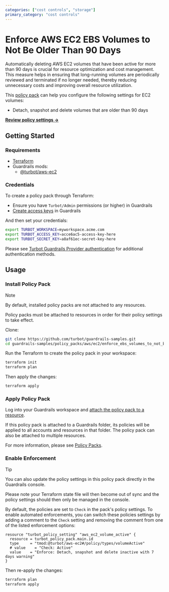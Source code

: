 ```yaml
---
categories: ["cost controls", "storage"]
primary_category: "cost controls"
---
```


# Enforce AWS EC2 EBS Volumes to Not Be Older Than 90 Days

Automatically deleting AWS EC2 volumes that have been active for more than 90 days is crucial for resource optimization and cost management. This measure helps in ensuring that long-running volumes are periodically reviewed and terminated if no longer needed, thereby reducing unnecessary costs and improving overall resource utilization.

This [policy pack](https://turbot.com/guardrails/docs/concepts/resources/smart-folders) can help you configure the following settings for EC2 volumes:

- Detach, snapshot and delete volumes that are older than 90 days

**[Review policy settings →](https://hub-guardrails-turbot-com-git-development-turbot.vercel.app/policy-packs/enforce_ebs_volumes_to_not_be_older_than_90_days/settings)**

## Getting Started

### Requirements

- [Terraform](https://developer.hashicorp.com/terraform/install)
- Guardrails mods:
  - [@turbot/aws-ec2](https://hub-guardrails-turbot-com-git-development-turbot.vercel.app/aws/mods/aws-ec2)

### Credentials

To create a policy pack through Terraform:

- Ensure you have `Turbot/Admin` permissions (or higher) in Guardrails
- [Create access keys](https://turbot.com/guardrails/docs/guides/iam/access-keys#generate-a-new-guardrails-api-access-key) in Guardrails

And then set your credentials:

```sh
export TURBOT_WORKSPACE=myworkspace.acme.com
export TURBOT_ACCESS_KEY=acce6ac5-access-key-here
export TURBOT_SECRET_KEY=a8af61ec-secret-key-here
```

Please see [Turbot Guardrails Provider authentication](https://registry.terraform.io/providers/turbot/turbot/latest/docs#authentication) for additional authentication methods.

## Usage

### Install Policy Pack

> [!NOTE]
> By default, installed policy packs are not attached to any resources.
>
> Policy packs must be attached to resources in order for their policy settings to take effect.

Clone:

```sh
git clone https://github.com/turbot/guardrails-samples.git
cd guardrails-samples/policy_packs/aws/ec2/enforce_ebs_volumes_to_not_be_older_than_90_days
```

Run the Terraform to create the policy pack in your workspace:

```sh
terraform init
terraform plan
```

Then apply the changes:

```sh
terraform apply
```

### Apply Policy Pack

Log into your Guardrails workspace and [attach the policy pack to a resource](https://turbot.com/guardrails/docs/guides/working-with-folders/smart#attach-a-smart-folder-to-a-resource).

If this policy pack is attached to a Guardrails folder, its policies will be applied to all accounts and resources in that folder. The policy pack can also be attached to multiple resources.

For more information, please see [Policy Packs](https://turbot.com/guardrails/docs/concepts/resources/smart-folders).

### Enable Enforcement

> [!TIP]
> You can also update the policy settings in this policy pack directly in the Guardrails console.
>
> Please note your Terraform state file will then become out of sync and the policy settings should then only be managed in the console.

By default, the policies are set to `Check` in the pack's policy settings. To enable automated enforcements, you can switch these policies settings by adding a comment to the `Check` setting and removing the comment from one of the listed enforcement options:

```hcl
resource "turbot_policy_setting" "aws_ec2_volume_active" {
  resource = turbot_policy_pack.main.id
  type     = "tmod:@turbot/aws-ec2#/policy/types/volumeActive"
  # value    = "Check: Active"
  value    = "Enforce: Detach, snapshot and delete inactive with 7 days warning"
}
```

Then re-apply the changes:

```sh
terraform plan
terraform apply
```
